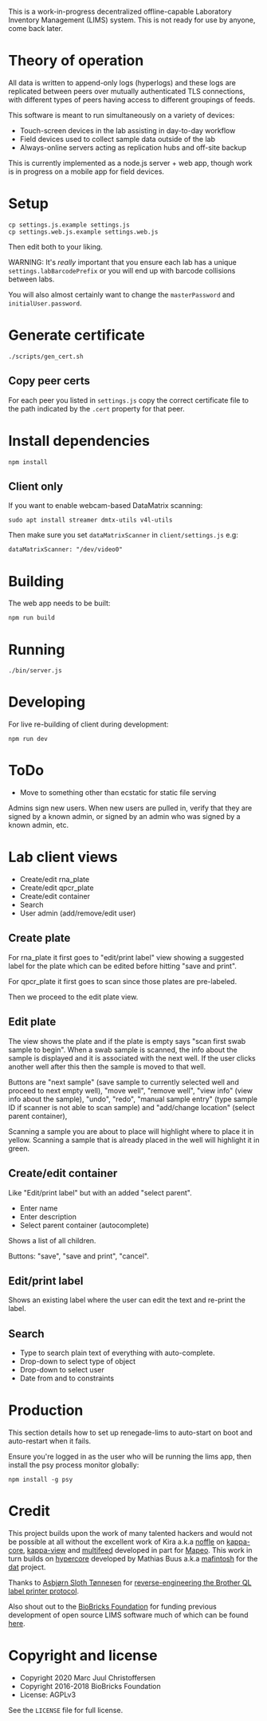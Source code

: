 This is a work-in-progress decentralized offline-capable Laboratory Inventory Management (LIMS) system. This is not ready for use by anyone, come back later.

# Theory of operation

All data is written to append-only logs (hyperlogs) and these logs are replicated between peers over mutually authenticated TLS connections, with different types of peers having access to different groupings of feeds.

This software is meant to run simultaneously on a variety of devices:

* Touch-screen devices in the lab assisting in day-to-day workflow
* Field devices used to collect sample data outside of the lab
* Always-online servers acting as replication hubs and off-site backup

This is currently implemented as a node.js server + web app, though work is in progress on a mobile app for field devices.

# Setup

```
cp settings.js.example settings.js
cp settings.web.js.example settings.web.js
```

Then edit both to your liking.

WARNING: It's _really_ important that you ensure each lab has a unique `settings.labBarcodePrefix` or you will end up with barcode collisions between labs.

You will also almost certainly want to change the `masterPassword` and `initialUser.password`.

# Generate certificate

```
./scripts/gen_cert.sh
```

## Copy peer certs

For each peer you listed in `settings.js` copy the correct certificate file to the path indicated by the `.cert` property for that peer.

# Install dependencies

```
npm install
```

## Client only

If you want to enable webcam-based DataMatrix scanning:

```
sudo apt install streamer dmtx-utils v4l-utils
```

Then make sure you set `dataMatrixScanner` in `client/settings.js` e.g:

```
dataMatrixScanner: "/dev/video0"
```

# Building

The web app needs to be built:

```
npm run build
```

# Running

```
./bin/server.js
```

# Developing

For live re-building of client during development:

```
npm run dev
```

# ToDo

* Move to something other than ecstatic for static file serving

Admins sign new users. When new users are pulled in, verify that they are signed by a known admin, or signed by an admin who was signed by a known admin, etc.

# Lab client views

* Create/edit rna_plate
* Create/edit qpcr_plate
* Create/edit container
* Search
* User admin (add/remove/edit user)

## Create plate

For rna_plate it first goes to "edit/print label" view showing a suggested label for the plate which can be edited before hitting "save and print".

For qpcr_plate it first goes to scan since those plates are pre-labeled.

Then we proceed to the edit plate view.

## Edit plate

The view shows the plate and if the plate is empty says "scan first swab sample to begin". When a swab sample is scanned, the info about the sample is displayed and it is associated with the next well. If the user clicks another well after this then the sample is moved to that well.

Buttons are "next sample" (save sample to currently selected well and proceed to next empty well), "move well", "remove well", "view info" (view info about the sample), "undo", "redo", "manual sample entry" (type sample ID if scanner is not able to scan sample) and "add/change location" (select parent container),

Scanning a sample you are about to place will highlight where to place it in yellow.
Scanning a sample that is already placed in the well will highlight it in green.

## Create/edit container

Like "Edit/print label" but with an added "select parent".

* Enter name
* Enter description
* Select parent container (autocomplete)

Shows a list of all children.

Buttons: "save", "save and print", "cancel".

## Edit/print label

Shows an existing label where the user can edit the text and re-print the label.

## Search

* Type to search plain text of everything with auto-complete.
* Drop-down to select type of object
* Drop-down to select user
* Date from and to constraints

# Production

This section details how to set up renegade-lims to auto-start on boot and auto-restart when it fails.

Ensure you're logged in as the user who will be running the lims app, then install the psy process monitor globally:

```
npm install -g psy
```



# Credit

This project builds upon the work of many talented hackers and would not be possible at all without the excellent work of Kira a.k.a [noffle](https://github.com/noffle) on [kappa-core](https://www.npmjs.com/package/kappa-core), [kappa-view](https://www.npmjs.com/package/kappa-view) and [multifeed](https://www.npmjs.com/package/multifeed) developed in part for [Mapeo](https://www.digital-democracy.org/mapeo/). This work in turn builds on [hypercore](https://www.npmjs.com/package/hypercore) developed by Mathias Buus a.k.a [mafintosh](https://github.com/mafintosh/) for the [dat](https://dat.foundation/) project.

Thanks to [Asbjørn Sloth Tønnesen](http://asbjorn.it/) for [reverse-engineering the Brother QL label printer protocol](https://github.com/biobricks/ql-printer-driver).

Also shout out to the [BioBricks Foundation](https://biobricks.org/) for funding previous development of open source LIMS software much of which can be found [here](https://github.com/biobricks/).

# Copyright and license

* Copyright 2020 Marc Juul Christoffersen
* Copyright 2016-2018 BioBricks Foundation
* License: AGPLv3

See the `LICENSE` file for full license.